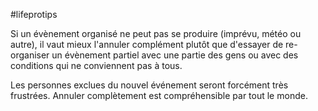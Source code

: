 #lifeprotips 

Si un évènement organisé ne peut pas se produire (imprévu, météo ou autre), il vaut mieux l'annuler complément plutôt que d'essayer de re-organiser un évènement partiel avec une partie des gens ou avec des conditions qui ne conviennent pas à tous.

Les personnes exclues du nouvel événement seront forcément très frustrées. Annuler complètement est compréhensible par tout le monde.